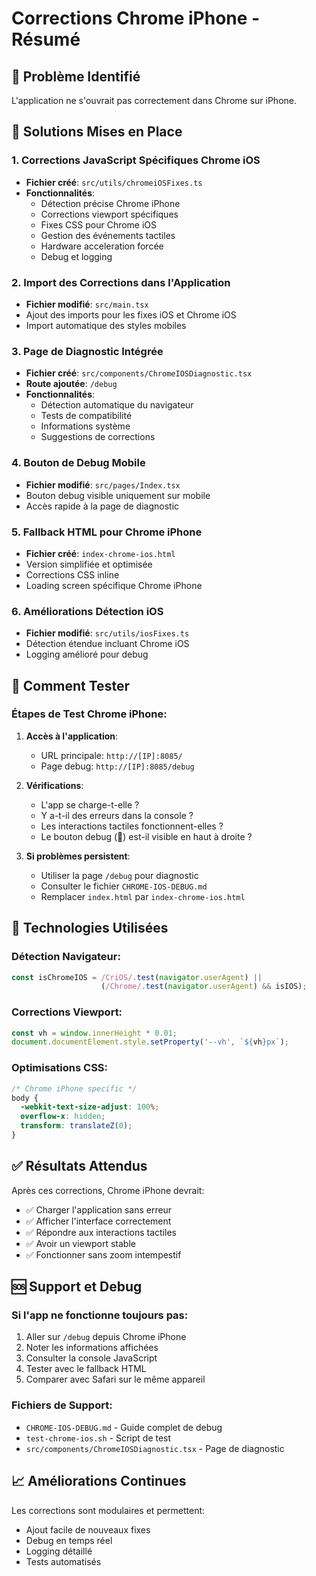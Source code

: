 # Corrections Chrome iPhone - Résumé

## 🎯 Problème Identifié
L'application ne s'ouvrait pas correctement dans Chrome sur iPhone.

## 🔧 Solutions Mises en Place

### 1. **Corrections JavaScript Spécifiques Chrome iOS**
- **Fichier créé**: `src/utils/chromeiOSFixes.ts`
- **Fonctionnalités**:
  - Détection précise Chrome iPhone
  - Corrections viewport spécifiques
  - Fixes CSS pour Chrome iOS
  - Gestion des événements tactiles
  - Hardware acceleration forcée
  - Debug et logging

### 2. **Import des Corrections dans l'Application**
- **Fichier modifié**: `src/main.tsx`
- Ajout des imports pour les fixes iOS et Chrome iOS
- Import automatique des styles mobiles

### 3. **Page de Diagnostic Intégrée**
- **Fichier créé**: `src/components/ChromeIOSDiagnostic.tsx`
- **Route ajoutée**: `/debug`
- **Fonctionnalités**:
  - Détection automatique du navigateur
  - Tests de compatibilité
  - Informations système
  - Suggestions de corrections

### 4. **Bouton de Debug Mobile**
- **Fichier modifié**: `src/pages/Index.tsx`
- Bouton debug visible uniquement sur mobile
- Accès rapide à la page de diagnostic

### 5. **Fallback HTML pour Chrome iPhone**
- **Fichier créé**: `index-chrome-ios.html`
- Version simplifiée et optimisée
- Corrections CSS inline
- Loading screen spécifique Chrome iPhone

### 6. **Améliorations Détection iOS**
- **Fichier modifié**: `src/utils/iosFixes.ts`
- Détection étendue incluant Chrome iOS
- Logging amélioré pour debug

## 📱 Comment Tester

### Étapes de Test Chrome iPhone:
1. **Accès à l'application**:
   - URL principale: `http://[IP]:8085/`
   - Page debug: `http://[IP]:8085/debug`

2. **Vérifications**:
   - L'app se charge-t-elle ?
   - Y a-t-il des erreurs dans la console ?
   - Les interactions tactiles fonctionnent-elles ?
   - Le bouton debug (🐛) est-il visible en haut à droite ?

3. **Si problèmes persistent**:
   - Utiliser la page `/debug` pour diagnostic
   - Consulter le fichier `CHROME-IOS-DEBUG.md`
   - Remplacer `index.html` par `index-chrome-ios.html`

## 🚀 Technologies Utilisées

### Détection Navigateur:
```javascript
const isChromeIOS = /CriOS/.test(navigator.userAgent) || 
                    (/Chrome/.test(navigator.userAgent) && isIOS);
```

### Corrections Viewport:
```javascript
const vh = window.innerHeight * 0.01;
document.documentElement.style.setProperty('--vh', `${vh}px`);
```

### Optimisations CSS:
```css
/* Chrome iPhone specific */
body {
  -webkit-text-size-adjust: 100%;
  overflow-x: hidden;
  transform: translateZ(0);
}
```

## ✅ Résultats Attendus

Après ces corrections, Chrome iPhone devrait:
- ✅ Charger l'application sans erreur
- ✅ Afficher l'interface correctement
- ✅ Répondre aux interactions tactiles
- ✅ Avoir un viewport stable
- ✅ Fonctionner sans zoom intempestif

## 🆘 Support et Debug

### Si l'app ne fonctionne toujours pas:
1. Aller sur `/debug` depuis Chrome iPhone
2. Noter les informations affichées
3. Consulter la console JavaScript
4. Tester avec le fallback HTML
5. Comparer avec Safari sur le même appareil

### Fichiers de Support:
- `CHROME-IOS-DEBUG.md` - Guide complet de debug
- `test-chrome-ios.sh` - Script de test
- `src/components/ChromeIOSDiagnostic.tsx` - Page de diagnostic

## 📈 Améliorations Continues

Les corrections sont modulaires et permettent:
- Ajout facile de nouveaux fixes
- Debug en temps réel
- Logging détaillé
- Tests automatisés
